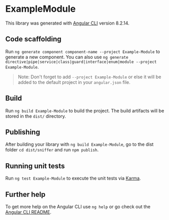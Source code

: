 # ExampleModule

This library was generated with [Angular CLI](https://github.com/angular/angular-cli) version 8.2.14.

## Code scaffolding

Run `ng generate component component-name --project Example-Module` to generate a new component. You can also use `ng generate directive|pipe|service|class|guard|interface|enum|module --project Example-Module`.
> Note: Don't forget to add `--project Example-Module` or else it will be added to the default project in your `angular.json` file. 

## Build

Run `ng build Example-Module` to build the project. The build artifacts will be stored in the `dist/` directory.

## Publishing

After building your library with `ng build Example-Module`, go to the dist folder `cd dist/sniffer` and run `npm publish`.

## Running unit tests

Run `ng test Example-Module` to execute the unit tests via [Karma](https://karma-runner.github.io).

## Further help

To get more help on the Angular CLI use `ng help` or go check out the [Angular CLI README](https://github.com/angular/angular-cli/blob/master/README.md).
